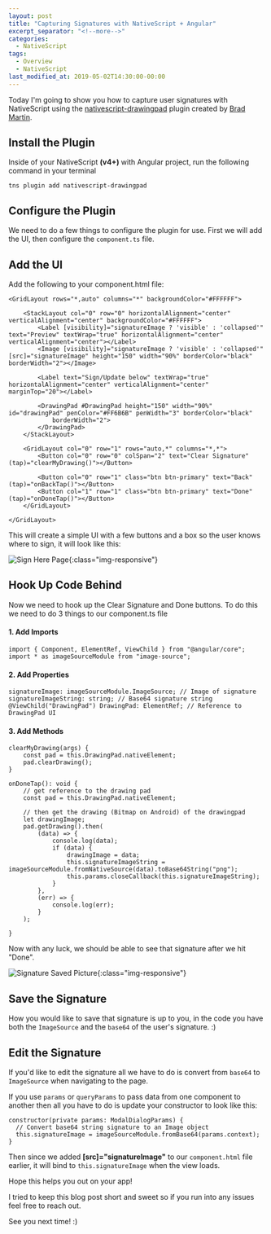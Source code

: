 ```yaml
---
layout: post
title: "Capturing Signatures with NativeScript + Angular"
excerpt_separator: "<!--more-->"
categories:
  - NativeScript
tags:
  - Overview 
  - NativeScript 
last_modified_at: 2019-05-02T14:30:00-00:00
---
```


Today I'm going to show you how to capture user signatures with NativeScript using the [nativescript-drawingpad](https://github.com/bradmartin/nativescript-drawingpad "nativescript-drawingpad link") plugin created by [Brad Martin](https://twitter.com/_bradmartin_ "brad martin twitter link").
<!--more-->


## Install the Plugin

Inside of your NativeScript **(v4+)** with Angular project, run the following command in your terminal

`tns plugin add nativescript-drawingpad`


## Configure the Plugin

We need to do a few things to configure the plugin for use. First we will add the UI, then configure the `component.ts` file.


## Add the UI

Add the following to your component.html file:


```
<GridLayout rows="*,auto" columns="*" backgroundColor="#FFFFFF">

    <StackLayout col="0" row="0" horizontalAlignment="center" verticalAlignment="center" backgroundColor="#FFFFFF">
        <Label [visibility]="signatureImage ? 'visible' : 'collapsed'" text="Preview" textWrap="true" horizontalAlignment="center" verticalAlignment="center"></Label>
        <Image [visibility]="signatureImage ? 'visible' : 'collapsed'" [src]="signatureImage" height="150" width="90%" borderColor="black" borderWidth="2"></Image>

        <Label text="Sign/Update below" textWrap="true" horizontalAlignment="center" verticalAlignment="center" marginTop="20"></Label>

        <DrawingPad #DrawingPad height="150" width="90%" id="drawingPad" penColor="#FF6B6B" penWidth="3" borderColor="black"
            borderWidth="2">
        </DrawingPad>
    </StackLayout>

    <GridLayout col="0" row="1" rows="auto,*" columns="*,*">
        <Button col="0" row="0" colSpan="2" text="Clear Signature" (tap)="clearMyDrawing()"></Button>

        <Button col="0" row="1" class="btn btn-primary" text="Back" (tap)="onBackTap()"></Button>
        <Button col="1" row="1" class="btn btn-primary" text="Done" (tap)="onDoneTap()"></Button>
    </GridLayout>

</GridLayout>
```

This will create a simple UI with a few buttons and a box so the user knows where to sign, it will look like this:

![Sign Here Page]({{site.url}}/assets/images/sign-here-page.png){:class="img-responsive"}


## Hook Up Code Behind

Now we need to hook up the Clear Signature and Done buttons. To do this we need to do 3 things to our component.ts file 


#### 1. Add Imports

```
import { Component, ElementRef, ViewChild } from "@angular/core";
import * as imageSourceModule from "image-source";
```


#### 2. Add Properties

```
signatureImage: imageSourceModule.ImageSource; // Image of signature
signatureImageString: string; // Base64 signature string
@ViewChild("DrawingPad") DrawingPad: ElementRef; // Reference to DrawingPad UI
```


#### 3. Add Methods


```
clearMyDrawing(args) {
    const pad = this.DrawingPad.nativeElement;
    pad.clearDrawing();
}

onDoneTap(): void {
    // get reference to the drawing pad
    const pad = this.DrawingPad.nativeElement;

    // then get the drawing (Bitmap on Android) of the drawingpad
    let drawingImage;
    pad.getDrawing().then(
        (data) => {
            console.log(data);
            if (data) {
                drawingImage = data;
                this.signatureImageString = imageSourceModule.fromNativeSource(data).toBase64String("png");
                this.params.closeCallback(this.signatureImageString);
            }
        },
        (err) => {
            console.log(err);
        }
    );

}
```

Now with any luck, we should be able to see that signature after we hit "Done".


![Signature Saved Picture]({{site.url}}/assets/images/signature-saved.png){:class="img-responsive"}

## Save the Signature

How you would like to save that signature is up to you, in the code you have both the `ImageSource` and the `base64` of the user's signature. :)


## Edit the Signature

If you'd like to edit the signature all we have to do is convert from `base64` to `ImageSource` when navigating to the page.

If you use `params` or `queryParams` to pass data from one component to another then all you have to do is update your constructor to look like this:


```
constructor(private params: ModalDialogParams) {
  // Convert base64 string signature to an Image object
  this.signatureImage = imageSourceModule.fromBase64(params.context);
}
```

Then since we added **[src]="signatureImage"** to our `component.html` file earlier, it will bind to `this.signatureImage` when the view loads.


Hope this helps you out on your app!

I tried to keep this blog post short and sweet so if you run into any issues feel free to reach out.

See you next time! :)